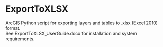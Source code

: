 # ExportToXLSX
ArcGIS Python script for exporting layers and tables to .xlsx (Excel 2010) format.  
See ExportToXLSX_UserGuide.docx for installation and system requirements.  
